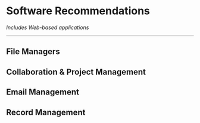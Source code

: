 # Software Recommendations

*Includes Web-based applications*

----------

## File Managers


## Collaboration & Project Management

## Email Management

## Record Management
